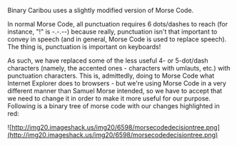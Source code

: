 Binary Caribou uses a slightly modified version of Morse Code.

In normal Morse Code, all punctuation requires 6 dots/dashes to reach (for instance, "!" is -.-.--) because really, punctuation isn't that important to convey in speech (and in general, Morse Code is used to replace speech). The thing is, punctuation is important on keyboards!

As such, we have replaced some of the less useful 4- or 5-dot/dash characters (namely, the accented ones - characters with umlauts, etc.) with punctuation characters. This is, admittedly, doing to Morse Code what Internet Explorer does to browsers - but we're using Morse Code in a very different manner than Samuel Morse intended, so we have to accept that we need to change it in order to make it more useful for our purpose. Following is a binary tree of morse code with our changes highlighted in red:

![http://img20.imageshack.us/img20/6598/morsecodedecisiontree.png](http://img20.imageshack.us/img20/6598/morsecodedecisiontree.png)
